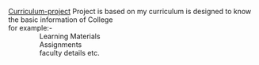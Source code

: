 <a href= "https://thecrewteam.netlify.app"> Curriculum-project</a>
Project is based on my curriculum is designed to know the basic information of College <br>for example:-<br>&nbsp;&nbsp;&nbsp;&nbsp;&nbsp;&nbsp;&nbsp;&nbsp;&nbsp;&nbsp;&nbsp;&nbsp;&nbsp;&nbsp;&nbsp; Learning Materials<br>&nbsp;&nbsp;&nbsp;&nbsp;&nbsp;&nbsp;&nbsp;&nbsp;&nbsp;&nbsp;&nbsp;&nbsp;&nbsp;&nbsp;&nbsp; Assignments<br>&nbsp;&nbsp;&nbsp;&nbsp;&nbsp;&nbsp;&nbsp;&nbsp;&nbsp;&nbsp;&nbsp;&nbsp;&nbsp;&nbsp;&nbsp; faculty details etc. 
